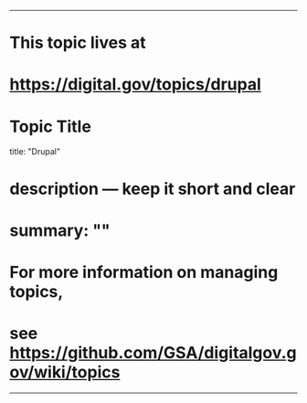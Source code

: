 
---
# This topic lives at
# https://digital.gov/topics/drupal

# Topic Title
title: "Drupal"

# description — keep it short and clear
# summary: ""


# For more information on managing topics,
# see https://github.com/GSA/digitalgov.gov/wiki/topics
---